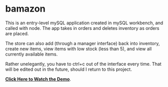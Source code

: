 # bamazon

This is an entry-level mySQL application created in mySQL workbench, and called with node. The app takes in orders and deletes inventory as orders are placed. 

The store can also add (through a manager interface) back into inventory, create new items, view items with low stock (less than 5), and view all currently available items.

Rather unelegantly, you have to ctrl+c out of the interface every time. That will be edited out in the future, should I return to this project. 

**[Click Here to Watch the Demo](https://youtu.be/DCxHmmL3LGQ)**.
